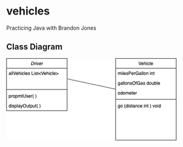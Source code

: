 # vehicles

Practicing Java with Brandon Jones

## Class Diagram

![Vehicles Class Diagram](https://github.com/RyanLisse/vehicles/blob/main/Vehicle%20Class%20Diagram.drawio.png)
